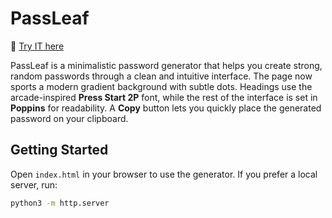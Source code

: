 # PassLeaf

🤭 [Try IT here](https://passleaf.netlify.app)

PassLeaf is a minimalistic password generator that helps you create strong, random passwords through a clean and intuitive interface. The page now sports a modern gradient background with subtle dots. Headings use the arcade-inspired **Press Start 2P** font, while the rest of the interface is set in **Poppins** for readability. A **Copy** button lets you quickly place the generated password on your clipboard.

## Getting Started

Open `index.html` in your browser to use the generator. If you prefer a local server, run:

```bash
python3 -m http.server